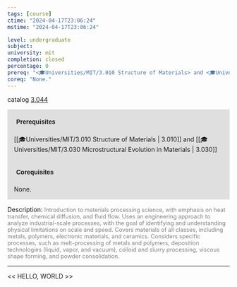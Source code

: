 ```yaml
---
tags: [course]
ctime: "2024-04-17T23:06:24"
mstime: "2024-04-17T23:06:24"

level: undergraduate
subject: 
university: mit
completion: closed
percentage: 0
prereq: "<🎓Universities/MIT/3.010 Structure of Materials> and <🎓Universities/MIT/3.030 Microstructural Evolution in Materials>"
coreq: "None."
---
```


catalog [3.044](http://student.mit.edu/catalog/m3a.html#3.044)

<span style="display: block; padding: 15px; background-color: rgb(100, 100, 100, 0.2);"><font id="m_prereq2926_0" style="display: block; font-family: Arial, sans-serif; font-weight: bold; padding: 5px">Prerequisites</font><br><span id="prereq2926_0">[[🎓Universities/MIT/3.010 Structure of Materials | 3.010]] and [[🎓Universities/MIT/3.030 Microstructural Evolution in Materials | 3.030]]</span></span>
<span style="display: block; padding: 15px; background-color: rgb(100, 100, 100, 0.2);"><font id="m_coreq2926_0" style="display: block; font-family: Arial, sans-serif; font-weight: bold; padding: 5px">Corequisites</font><br><span id="coreq2926_0">None.</span></span>

<font style="">Description:</font>
<font style="color: grey; font-size: 0.8rem;">Introduction to materials processing science, with emphasis on heat transfer, chemical diffusion, and fluid flow. Uses an engineering approach to analyze industrial-scale processes, with the goal of identifying and understanding physical limitations on scale and speed. Covers materials of all classes, including metals, polymers, electronic materials, and ceramics. Considers specific processes, such as melt-processing of metals and polymers, deposition technologies (liquid, vapor, and vacuum), colloid and slurry processing, viscous shape forming, and powder consolidation.</font>



---

<< HELLO, WORLD >>
